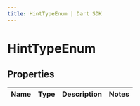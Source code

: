 ```yaml
---
title: HintTypeEnum | Dart SDK
---
```


# HintTypeEnum

## Properties
Name | Type | Description | Notes
------------ | ------------- | ------------- | -------------


